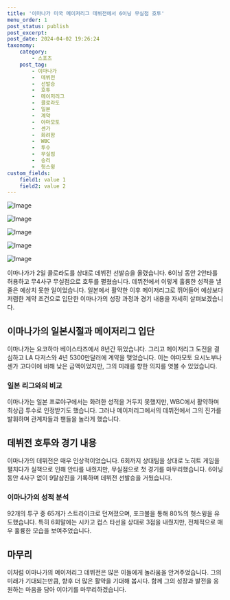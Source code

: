 ```yaml
---
title: '이마나가 미국 메이저리그 데뷔전에서 6이닝 무실점 호투'
menu_order: 1
post_status: publish
post_excerpt: 
post_date: 2024-04-02 19:26:24
taxonomy:
    category:
        - 스포츠
    post_tag:
        - 이마나가
        -  데뷔전
        -  선발승
        -  호투
        -  메이저리그
        -  콜로라도
        -  일본
        -  계약
        -  야마모토
        -  센가
        -  화려함
        -  WBC
        -  투수
        -  무실점
        -  승리
        -  헛스윙
custom_fields:
    field1: value 1
    field2: value 2
---
```


![Image](https://imgnews.pstatic.net/image/076/2024/04/02/2024040201000162300017283_20240402140907851.jpg?type=w647)

![Image](https://imgnews.pstatic.net/image/076/2024/04/02/2024040201000162300017284_20240402140907857.jpg?type=w647)

![Image](https://imgnews.pstatic.net/image/076/2024/04/02/2024040201000162300017285_20240402140907864.jpg?type=w647)

![Image](https://imgnews.pstatic.net/image/076/2024/04/02/2024040201000162300017281_20240402140907869.jpg?type=w647)

![Image](https://imgnews.pstatic.net/image/076/2024/04/02/2024040201000162300017282_20240402140907880.jpg?type=w647)

이마나가가 2일 콜로라도를 상대로 데뷔전 선발승을 올렸습니다. 6이닝 동안 2안타를 허용하고 무4사구 무실점으로 호투를 펼쳤습니다. 데뷔전에서 이렇게 훌륭한 성적을 낼 줄은 예상치 못한 일이었습니다. 일본에서 활약한 이후 메이저리그로 뛰어들어 예상보다 저렴한 계약 조건으로 입단한 이마나가의 성장 과정과 경기 내용을 자세히 살펴보겠습니다.
## 이마나가의 일본시절과 메이저리그 입단
이마나가는 요코하마 베이스타즈에서 8년간 뛰었습니다. 그리고 메이저리그 도전을 결심하고 LA 다저스와 4년 5300만달러에 계약을 맺었습니다. 이는 야마모토 요시노부나 센가 고다이에 비해 낮은 금액이었지만, 그의 미래를 향한 의지를 엿볼 수 있었습니다.
### 일본 리그와의 비교
이마나가는 일본 프로야구에서는 화려한 성적을 거두지 못했지만, WBC에서 활약하며 최상급 투수로 인정받기도 했습니다. 그러나 메이저리그에서의 데뷔전에서 그의 진가를 발휘하며 관계자들과 팬들을 놀라게 했습니다.
## 데뷔전 호투와 경기 내용
이마나가의 데뷔전은 매우 인상적이었습니다. 6회까지 상대팀을 상대로 노히트 게임을 펼치다가 실책으로 인해 안타를 내줬지만, 무실점으로 첫 경기를 마무리했습니다. 6이닝 동안 4사구 없이 9탈삼진을 기록하며 데뷔전 선발승을 거뒀습니다.
### 이마나가의 성적 분석
92개의 투구 중 65개가 스트라이크로 던져졌으며, 포크볼을 통해 80%의 헛스윙을 유도했습니다. 특히 6회말에는 시카고 컵스 타선을 상대로 3점을 내줬지만, 전체적으로 매우 훌륭한 모습을 보여주었습니다.
## 마무리
이처럼 이마나가의 메이저리그 데뷔전은 많은 이들에게 놀라움을 안겨주었습니다. 그의 미래가 기대되는만큼, 향후 더 많은 활약을 기대해 봅시다. 함께 그의 성장과 발전을 응원하는 마음을 담아 이야기를 마무리하겠습니다.
